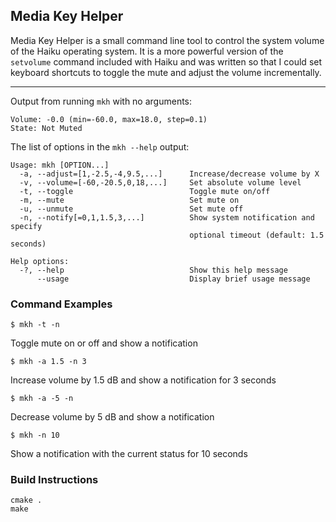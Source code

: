 ## Media Key Helper

Media Key Helper is a small command line tool to control the system volume of the Haiku operating system.  It is a more powerful version of the `setvolume` command included with Haiku and was written so that I could set keyboard shortcuts to toggle the mute and adjust the volume incrementally.

------------------------------------------------------------

Output from running `mkh` with no arguments:
```
Volume: -0.0 (min=-60.0, max=18.0, step=0.1)
State: Not Muted
```

The list of options in the `mkh --help` output:
```
Usage: mkh [OPTION...]
  -a, --adjust=[1,-2.5,-4,9.5,...]      Increase/decrease volume by X
  -v, --volume=[-60,-20.5,0,18,...]     Set absolute volume level
  -t, --toggle                          Toggle mute on/off
  -m, --mute                            Set mute on
  -u, --unmute                          Set mute off
  -n, --notify[=0,1,1.5,3,...]          Show system notification and specify
                                        optional timeout (default: 1.5 seconds)

Help options:
  -?, --help                            Show this help message
      --usage                           Display brief usage message
```

### Command Examples

```
$ mkh -t -n
```
Toggle mute on or off and show a notification

```
$ mkh -a 1.5 -n 3
```
Increase volume by 1.5 dB and show a notification for 3 seconds

```
$ mkh -a -5 -n
```
Decrease volume by 5 dB and show a notification

```
$ mkh -n 10
```
Show a notification with the current status for 10 seconds

### Build Instructions

```
cmake .
make
```
